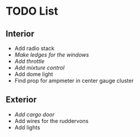 TODO List
=========

Interior
--------

* Add radio stack
* _Make ledges for the windows_
* _Add throttle_
* _Add mixture control_
* Add dome light
* Find prop for ampmeter in center gauge cluster

Exterior
--------

* _Add cargo door_
* Add wires for the ruddervons
* Add lights